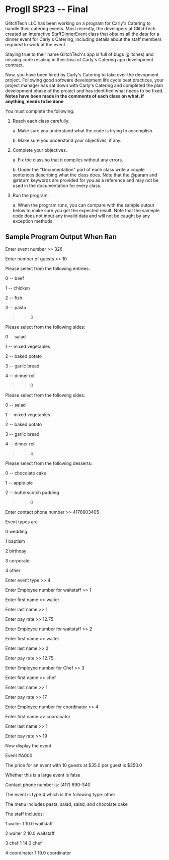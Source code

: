# ProgII SP23 -- Final


GlitchTech LLC has been working on a program for Carly's Catering to handle their catering events. 
Most recently, the developers at GlitchTech created an interactive StaffDinnerEvent class that obtains 
all the data for a dinner event for Carly's Catering, including details about the staff members required to work at the event. 

Staying true to their name GlitchTech's app is full of bugs (glitches) and missing code resuling in their loss of Carly's Catering
app development contract. 

Now, you have been hired by Carly's Catering to take over the devopment project. Following good software development life cycle best
practices, your project manager has sat down with Carly's Catering and completed the plan development phase of the project and has 
identified what needs to be fixed. **Notes have been made in the comments of each class on what, if anything, needs to be done**

You must complete the following:
1. Reach each class carefully.
  
      a. Make sure you understand what the code is trying to accomplish.
  
      b. Make sure you understand your objectives, if any. 

2. Complete your objectives.
  
      a. Fix the class so that it compiles without any errors. 
  
      b. Under the "Documentation" part of each class write a couple sentences describing what the class does. Note that the 
         @param and @return keywords are provided for you as a reference and may not be used in the documentation for every class. 

3. Run the program.
  
      a. When the program runs, you can compare with the sample output below to make sure you get the expected result. Note that the 
         sameple code does not input any invalid data and will not be caught by any exception methods. 





Sample Program Output When Ran 
---------------------------------------------------------------------------------------------

Enter event number >> 326

Enter number of guests >> 10

Please select from the following entrees:

0  --  beef

1  --  chicken

2  --  fish

3  --  pasta

>> 3

Please select from the following sides:

0  --  salad

1  --  mixed vegetables

2  --  baked potato

3  --  garlic bread

4  --  dinner roll

>> 0

Please select from the following sides:

0  --  salad

1  --  mixed vegetables

2  --  baked potato

3  --  garlic bread

4  --  dinner roll

>> 4

Please select from the following desserts:

0  --  chocolate cake

1  --  apple pie

2  --  butterscotch pudding

>> 0

Enter contact phone number >> 4176903405

Event types are

0 wedding

1 baptism

2 birthday

3 corporate

4 other

Enter event type >> 4

Enter Employee number for waitstaff >> 1     

Enter first name >> waiter

Enter last name >> 1

Enter pay rate >> 12.75

Enter Employee number for waitstaff >> 2

Enter first name >> waiter

Enter last name >> 2

Enter pay rate >> 12.75

Enter Employee number for Chef >> 3

Enter first name >> chef

Enter last name >> 1

Enter pay rate >> 17

Enter Employee number for coordinator >> 4

Enter first name >> coordinator

Enter last name >> 1

Enter pay rate >> 19


Now display the event


Event #A000

The price for an event with 10 guests at $35.0 per guest is $350.0

Whether this is a large event is false

Contact phone number is: (417) 690-340

The event is type 4 which is the following type: other

The menu includes pasta, salad, salad, and chocolate cake



The staff includes:

1 waiter 1 10.0 waitstaff

2 waiter 2 10.0 waitstaff

3 chef 1 14.0 chef

4 coordinator 1 19.0 coordinator
